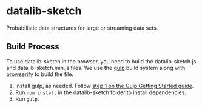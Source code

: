 # datalib-sketch

Probabilistic data structures for large or streaming data sets.

## Build Process

To use datalib-sketch in the browser, you need to build the datalib-sketch.js and datalib-sketch.min.js files. We use the [gulp](http://gulpjs.com/) build system along with [browserify](http://browserify.org/) to build the file.

1. Install gulp, as needed. Follow [step 1 on the Gulp Getting Started guide](https://github.com/gulpjs/gulp/blob/master/docs/getting-started.md).
2. Run `npm install` in the datalib-sketch folder to install dependencies.
3. Run `gulp`.
